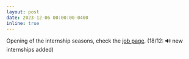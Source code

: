 ```yaml
---
layout: post
date: 2023-12-06 00:00:00-0400
inline: true
---
```


Opening of the internship seasons, check the <a href="{{ '/jobs' | relative_url }}">job page</a>. (18/12: 🔊 new internships added)
